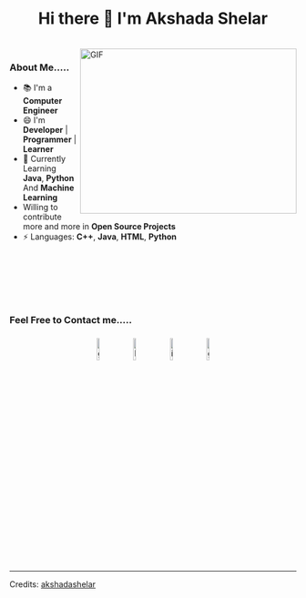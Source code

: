 

<h1 align="center">
Hi there 👋 I'm Akshada Shelar
</h1>


<br/>
<a target="_blank">
  <img align="right" height="290" width="380" alt="GIF" src="https://miro.medium.com/max/1600/0*K2WLMTExLyida7OR.gif">
</a>

### About Me.....
- 📚 I'm a **Computer Engineer**
- 😄 I'm **Developer** | **Programmer** | **Learner**
- 🌱 Currently Learning **Java**, **Python** And **Machine Learning**
- Willing to contribute more and more in **Open Source Projects**
- ⚡ Languages: **C++**, **Java**, **HTML**, **Python**



<br><br><br><br><br>
### Feel Free to Contact me.....

<p align="center">
	<a href="https://github.com/akshadashelar"><img alt="github" width="10%" style="padding:5px" src="https://img.icons8.com/clouds/100/000000/github.png"/></a>
	<a href="https://www.linkedin.com/in/akshada-shelar-56a8871a3/"><img alt="linkedin" width="10%" style="padding:5px" src="https://img.icons8.com/clouds/100/000000/linkedin.png"/></a>
	<a href="https://www.instagram.com/akshada.shelar.11617/"><img alt="instagram" width="10%" style="padding:5px" src="https://img.icons8.com/clouds/100/000000/instagram.png"/></a>
  <a href="https://mail.google.com/mail/u/?akshadashelar01@gmail.com"><img alt="gmail" width="10%" style="padding:5px" src="https://img.icons8.com/clouds/2x/gmail.png"/></a>


-----
Credits: [akshadashelar](https://github.com/akshadashelar)

